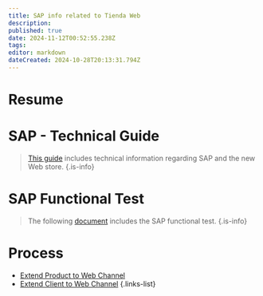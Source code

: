 ```yaml
---
title: SAP info related to Tienda Web
description: 
published: true
date: 2024-11-12T00:52:55.238Z
tags: 
editor: markdown
dateCreated: 2024-10-28T20:13:31.794Z
---
```


# Resume

# SAP - Technical Guide

> [This guide](/images/img/Guia_Tecnica_Tienda_Cenabast_V2-1.docx) includes technical information regarding SAP and the new Web store.
{.is-info}


# SAP Functional Test

> The following [document](/images/img/Pruebas_Integrales_Tienda_CENABAST-V3_2024.docx) includes the SAP functional test. 
{.is-info}


# Process

- [Extend Product to Web Channel](SAP/extend-product-to-web-channel.md)
- [Extend Client to Web Channel](SAP/extend-client-to-web-channel.md)
{.links-list}